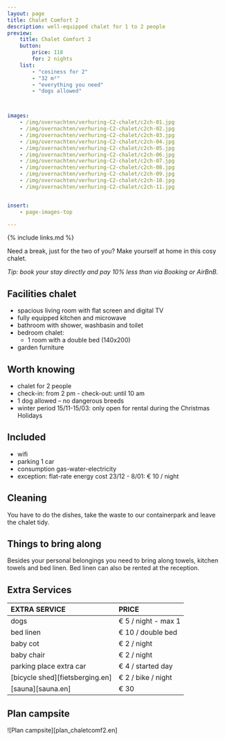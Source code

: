 ```yaml
---
layout: page
title: Chalet Comfort 2
description: well-equipped chalet for 1 to 2 people
preview:
    title: Chalet Comfort 2
    button:
        price: 118
        for: 2 nights
    list:
        - "cosiness for 2"
        - "32 m²"
        - "everything you need"
        - "dogs allowed"



images:
    - /img/overnachten/verhuring-C2-chalet/c2ch-01.jpg
    - /img/overnachten/verhuring-C2-chalet/c2ch-02.jpg
    - /img/overnachten/verhuring-C2-chalet/c2ch-03.jpg
    - /img/overnachten/verhuring-C2-chalet/c2ch-04.jpg
    - /img/overnachten/verhuring-C2-chalet/c2ch-05.jpg
    - /img/overnachten/verhuring-C2-chalet/c2ch-06.jpg
    - /img/overnachten/verhuring-C2-chalet/c2ch-07.jpg
    - /img/overnachten/verhuring-C2-chalet/c2ch-08.jpg
    - /img/overnachten/verhuring-C2-chalet/c2ch-09.jpg
    - /img/overnachten/verhuring-C2-chalet/c2ch-10.jpg
    - /img/overnachten/verhuring-C2-chalet/c2ch-11.jpg


insert:
    - page-images-top

---
```


{% include links.md %}

Need a break, just for the two of you? Make yourself at home in this cosy chalet.

*Tip: book your stay directly and pay 10% less than via Booking or AirBnB.*

## Facilities chalet

- spacious living room with flat screen and digital TV
- fully equipped kitchen and microwave
- bathroom with shower, washbasin and toilet
- bedroom chalet:
    - 1 room with a double bed (140x200)
- garden furniture

## Worth knowing

- chalet for 2 people
- check-in: from 2 pm - check-out: until 10 am
- 1 dog allowed – no dangerous breeds
- winter period 15/11-15/03: only open for rental during the Christmas Holidays


## Included
- wifi
- parking 1 car
- consumption gas-water-electricity
- exception: flat-rate energy cost 23/12 - 8/01: € 10 / night


## Cleaning
You have to do the dishes, take the waste to our containerpark and leave the chalet tidy.

## Things to bring along
Besides your personal belongings you need to bring along towels, kitchen towels and bed linen.
Bed linen can also be rented at the reception.




## Extra Services

EXTRA SERVICE            | PRICE
:-------------------|:-----------|
dogs               | € 5 / night - max 1
bed linen        | € 10 / double bed
baby cot          | € 2 / night
baby chair         | € 2 / night
parking place extra car  | € 4 / started day
[bicycle shed][fietsberging.en]| € 2 / bike / night
[sauna][sauna.en]   | € 30


## Plan campsite

![Plan campsite][plan_chaletcomf2.en]

